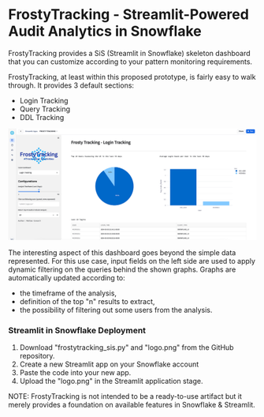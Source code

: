 # FrostyTracking - Streamlit-Powered Audit Analytics in Snowflake
FrostyTracking provides a SiS (Streamlit in Snowflake) skeleton dashboard that you can customize according to your pattern monitoring requirements.

FrostyTracking, at least within this proposed prototype, is fairly easy to walk through. It provides 3 default sections:
- Login Tracking
- Query Tracking
- DDL Tracking

![alt text](https://github.com/matteo-consoli/frostytracking/blob/main/screenshot.png?raw=true)

The interesting aspect of this dashboard goes beyond the simple data represented. For this use case, input fields on the left side are used to apply dynamic filtering on the queries behind the shown graphs. Graphs are automatically updated according to:
- the timeframe of the analysis, 
- definition of the top "n" results to extract,
- the possibility of filtering out some users from the analysis.

### Streamlit in Snowflake Deployment
1) Download "frostytracking_sis.py" and "logo.png" from the GitHub repository.
2) Create a new Streamlit app on your Snowflake account
3) Paste the code into your new app.
4) Upload the "logo.png" in the Streamlit application stage.

NOTE: FrostyTracking is not intended to be a ready-to-use artifact but it merely provides a foundation on available features in Snowflake & Streamlit.
